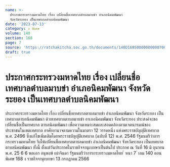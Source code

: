```yaml
---
name: >-
  ประกาศกระทรวงมหาดไทย เรื่อง เปลี่ยนชื่อเทศบาลตำบลมาบข่า อำเภอนิคมพัฒนา
  จังหวัดระยอง เป็นเทศบาลตำบลนิคมพัฒนา
date: '2023-07-13'
category: ง พิเศษ
volume: 140
section: 168
page: 7
source: 'https://ratchakitcha.soc.go.th/documents/140D168S0000000000700.pdf'
draft: true
---
```


# ประกาศกระทรวงมหาดไทย เรื่อง เปลี่ยนชื่อเทศบาลตำบลมาบข่า อำเภอนิคมพัฒนา จังหวัดระยอง เป็นเทศบาลตำบลนิคมพัฒนา

ประกาศกระทรวงมหาดไทย เรื่อง เปลี่ยนชื่อเทศบาลตาบลมาบข่า อำเภอนิคมพัฒนา จังหวัดระยอง เป็นเทศบาลตาบลนิคมพัฒนา ด้วยเทศบาลตาบลมาบข่า อาเภอนิคมพัฒนา จังหวัดระยอง ประสงค์จะขอเปลี่ยนชื่อเป็นเทศบาล ตาบลนิคมพัฒนา เพื่อความเหมาะสมและสอดคล้องตามเจตนารมณ์ของประชาชนในเขตเทศบาล อาศัยอานาจตามความในมาตรา 12 วรรคหนึ่ง แห่งพระราชบัญญัติเทศบาล พ.ศ. 2496 ซึ่งแก้ไขเพิ่มเติมโดยพระราชบัญญัติเทศบาล (ฉบับที่ 12) พ.ศ. 2546 รัฐมนตรีว่าการกระทรวงมหาดไทย จึงให้เปลี่ยนชื่อเทศบาลตาบลมาบข่า อำเภอนิคมพัฒนา จังหวัดระยอง เป็นเทศบาลตาบลนิคมพัฒนา ทั้งนี้ ตั้งแต่วันประกาศในราชกิจจานุเบกษาเป็นต้นไป ประกาศ ณ วันที่ 16 มิ ถุนายน พ.ศ. 25 6 6 พลเอก อนุพงษ์ เผ่าจินดา รัฐมนตรีว่าการกระทรวงมหาดไทย ้ หนา 7 ่ เลม 140 ตอนพิเศษ 168 ง ราชกิจจานุเบกษา 13 กรกฎาคม 2566
